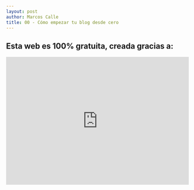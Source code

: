 ```yaml
---
layout: post
author: Marcos Calle
title: 00 - Cómo empezar tu blog desde cero
---
```


## Esta web es 100% gratuita, creada gracias a:

<iframe width="500" height="350" src="https://www.youtube.com/embed/OZDKNqMXSxA" title="YouTube video player" frameborder="0" allow="accelerometer; autoplay; clipboard-write; encrypted-media; gyroscope; picture-in-picture" allowfullscreen></iframe>
